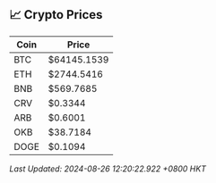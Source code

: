 ## 📈 Crypto Prices

| Coin | Price |
| ---- | ----- |
| BTC | $64145.1539 |
| ETH | $2744.5416 |
| BNB | $569.7685 |
| CRV | $0.3344 |
| ARB | $0.6001 |
| OKB | $38.7184 |
| DOGE | $0.1094 |

_Last Updated: 2024-08-26 12:20:22.922 +0800 HKT_